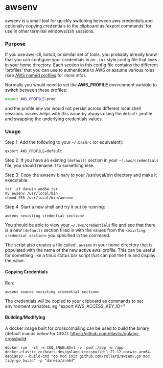 # awsenv

awsenv is a small tool for quickly switching between aws credentials and optionally copying credentials to the clipboard as 'export commands' for use in other terminal windows/ssh sessions.

### Purpose
If you use aws-cli, boto3, or similar set of tools, you probably already know that you can configure your credentials in an `.ini` style config file that lives in your home directory.
Each section in this config file contains the different 'profiles' that you can use to authenticate to AWS or assume various roles (see [AWS named profiles](https://docs.aws.amazon.com/cli/latest/userguide/cli-configure-profiles.html) for more info).

Normally you would need to set the **AWS_PROFILE** environment variable to switch between these profiles:

```sh
export AWS_PROFILE=prod
```

and the profile env var would not persist across different local shell sessions.
`awsenv` helps with this issue by always using the `default` profile and swapping the underlying credentials values.

### Usage
Step 1: Add the following to your `~/.bashrc` (or equivalent):

```
export AWS_PROFILE=default
```

Step 2: If you have an existing `[default]` section in your `~/.aws/credentials` file, you should rename it to something else.

Step 3: Copy the awsenv binary to your /usr/local/bin directory and make it executable:

```
tar -xf darwin_amd64.tar
mv awsenv /usr/local/bin
chmod 755 /usr/local/bin/awsenv
```

Step 4: Start a new shell and try it out by running:

```
awsenv <existing credential section>
```

You should be able to view your `~/.aws/credentials` file and see that there is a new `[default]` section filled in with the values from the `<existing credential section>` you specified in the command.

The script also creates a file called `.awsenv` in your home directory that is populated with the name of the new active aws_profile. This can be useful for something like a tmux status bar script that can poll the file and display the value.

#### Copying Credentials
Run:

```
awsenv source <existing credential section>
```

The credentials will be copied to your clipboard as commands to set environment variables. eg "export AWS_ACCESS_KEY_ID=<some access key>"

#### Building/Modifying
A docker image built for crosscompiling can be used to build the binary (default macos below for CGO): https://github.com/elastic/golang-crossbuild

```
docker run  -it -e CGO_ENABLED=1 -v `pwd`:/app -w /app docker.elastic.co/beats-dev/golang-crossbuild:1.21.12-darwin-arm64-debian10 --build-cmd "go mod init github.com/rollerd/awsenv;go mod tidy;go build" -p "darwin/arm64"
```


